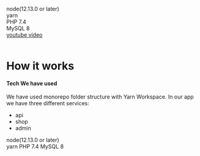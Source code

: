  
node(12.13.0 or later) <br/> 
yarn <br/> 
PHP 7.4 <br/> 
MySQL 8 <br/> 
<a href='https://www.youtube.com/playlist?list=PLUT1MYLrV 
pA9-p3tDlWzJgHmJNBwoz7IQ'>youtube video</a><br/><br/> 
 
<h1>How it works</h1> 
<h4>Tech We have used</h4> 
<p>We have used monorepo folder structure with 
Yarn Workspace. In our app we have three 
different services:</p> 
<ul> 
<li>api</li> 
<li>shop</li> 
<li>admin</li> 
</ul> 
 
node(12.13.0 or later)<br/> 
yarn 
PHP 7.4 
MySQL 8 
 
 
 
 
 
 
 
 
 
 
 
 
 
 
 
 
 
 
 
 
 
 
 
 
 
 
 
 
 
 
 
 
 
 
 
 
 
 
 
 
 
 
 
 
 
 
 
 
 
 
 
 
 
 
 
 
 
 
 
 
 
 
 
 
 
 
 
 
 
 
 
 
 
 
 
 
 
 
 
 
 
 
 
 
 
 
 
 
 
 
 
 
 
 
 
 
 
 

